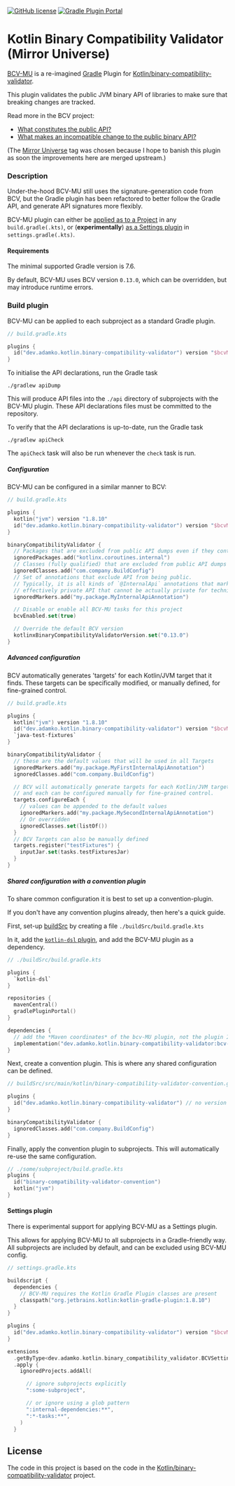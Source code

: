 [![GitHub license](https://img.shields.io/github/license/adamko-dev/kotlin-binary-compatibility-validator-mu?style=for-the-badge)](https://github.com/adamko-dev/kotlin-binary-compatibility-validator-mu/blob/main/LICENSE)
[![Gradle Plugin Portal](https://img.shields.io/gradle-plugin-portal/v/dev.adamko.kotlin.binary-compatibility-validator?style=for-the-badge)](https://plugins.gradle.org/plugin/dev.adamko.kotlin.binary-compatibility-validator)

# Kotlin Binary Compatibility Validator (Mirror Universe)

[BCV-MU](https://github.com/adamko-dev/kotlin-binary-compatibility-validator-mu) is a re-imagined [Gradle](https://gradle.org/) Plugin for
[Kotlin/binary-compatibility-validator](https://github.com/Kotlin/binary-compatibility-validator).

This plugin validates the public JVM binary API of libraries to make sure that breaking changes are
tracked.

Read more in the BCV project:

* [What constitutes the public API?](https://github.com/Kotlin/binary-compatibility-validator/#what-constitutes-the-public-api)
* [What makes an incompatible change to the public binary API?](https://github.com/Kotlin/binary-compatibility-validator/#what-makes-an-incompatible-change-to-the-public-binary-api)

(The [Mirror Universe](https://en.wikipedia.org/wiki/Mirror_Universe) tag was chosen because I hope
to banish this plugin as soon the improvements here are merged upstream.)

### Description

Under-the-hood BCV-MU still uses the signature-generation code from BCV, but the Gradle plugin has
been refactored to better follow the Gradle API, and generate API signatures more flexibly.

BCV-MU plugin can either be [applied as to a Project](#build-plugin) in any `build.gradle(.kts)`,
or (**experimentally**) [as a Settings plugin](#settings-plugin) in `settings.gradle(.kts)`.

#### Requirements

The minimal supported Gradle version is 7.6.

By default, BCV-MU uses BCV version `0.13.0`, which can be overridden, but may introduce runtime
errors.

### Build plugin

BCV-MU can be applied to each subproject as a standard Gradle plugin.

```kotlin
// build.gradle.kts

plugins {
  id("dev.adamko.kotlin.binary-compatibility-validator") version "$bcvMuVersion"
}
```

To initialise the API declarations, run the Gradle task

```shell
./gradlew apiDump
```

This will produce API files into the `./api` directory of subprojects with the BCV-MU plugin.
These API declarations files must be committed to the repository.

To verify that the API declarations is up-to-date, run the Gradle task

```shell
./gradlew apiCheck
```

The `apiCheck` task will also be run whenever the `check` task is run.

##### Configuration

BCV-MU can be configured in a similar manner to BCV:

```kotlin
// build.gradle.kts

plugins {
  kotlin("jvm") version "1.8.10"
  id("dev.adamko.kotlin.binary-compatibility-validator") version "$bcvMuVersion"
}

binaryCompatibilityValidator {
  // Packages that are excluded from public API dumps even if they contain public API.
  ignoredPackages.add("kotlinx.coroutines.internal")
  // Classes (fully qualified) that are excluded from public API dumps even if they contain public API.
  ignoredClasses.add("com.company.BuildConfig")
  // Set of annotations that exclude API from being public.
  // Typically, it is all kinds of `@InternalApi` annotations that mark
  // effectively private API that cannot be actually private for technical reasons.
  ignoredMarkers.add("my.package.MyInternalApiAnnotation")

  // Disable or enable all BCV-MU tasks for this project
  bcvEnabled.set(true)

  // Override the default BCV version
  kotlinxBinaryCompatibilityValidatorVersion.set("0.13.0")
}
```

##### Advanced configuration

BCV automatically generates 'targets' for each Kotlin/JVM target that it finds.
These targets can be specifically modified, or manually defined, for fine-grained control.

```kotlin
// build.gradle.kts

plugins {
  kotlin("jvm") version "1.8.10"
  id("dev.adamko.kotlin.binary-compatibility-validator") version "$bcvMuVersion"
  `java-test-fixtures`
}

binaryCompatibilityValidator {
  // these are the default values that will be used in all Targets
  ignoredMarkers.add("my.package.MyFirstInternalApiAnnotation")
  ignoredClasses.add("com.company.BuildConfig")

  // BCV will automatically generate targets for each Kotlin/JVM target,
  // and each can be configured manually for fine-grained control. 
  targets.configureEach {
    // values can be appended to the default values
    ignoredMarkers.add("my.package.MySecondInternalApiAnnotation")
    // Or overridden
    ignoredClasses.set(listOf())
  }
  // BCV Targets can also be manually defined
  targets.register("testFixtures") {
    inputJar.set(tasks.testFixturesJar)
  }
}
```

##### Shared configuration with a convention plugin

To share common configuration it is best to set up a convention-plugin.

If you don't have any convention plugins already, then here's a quick guide.

First, set-up
[buildSrc](https://docs.gradle.org/current/userguide/organizing_gradle_projects.html#sec:build_sources)
by creating a file `./buildSrc/build.gradle.kts`

In it, add the
[`kotlin-dsl` plugin](https://docs.gradle.org/current/userguide/kotlin_dsl.html#sec:kotlin-dsl_plugin),
and add the BCV-MU plugin as a dependency.

```kotlin
// ./buildSrc/build.gradle.kts

plugins {
  `kotlin-dsl`
}

repositories {
  mavenCentral()
  gradlePluginPortal()
}

dependencies {
  // add the *Maven coordinates* of the bcv-MU plugin, not the plugin ID, as a dependency
  implementation("dev.adamko.kotlin.binary-compatibility-validator:bcv-gradle-plugin:$bcvMuVersion")
}
```

Next, create a convention plugin. This is where any shared configuration can be defined.

```kotlin
// buildSrc/src/main/kotlin/binary-compatibility-validator-convention.gradle.kts

plugins {
  id("dev.adamko.kotlin.binary-compatibility-validator") // no version needed - it's defined in buildSrc/build.gradle.kts
}

binaryCompatibilityValidator {
  ignoredClasses.add("com.company.BuildConfig")
}
```

Finally, apply the convention plugin to subprojects. This will automatically re-use the same
configuration.

```kotlin
// ./some/subproject/build.gradle.kts
plugins {
  id("binary-compatibility-validator-convention")
  kotlin("jvm")
}
```

#### Settings plugin

There is experimental support for applying BCV-MU as a Settings plugin.

This allows for applying BCV-MU to all subprojects in a Gradle-friendly way.
All subprojects are included by default, and can be excluded using BCV-MU config.

```kotlin
// settings.gradle.kts

buildscript {
  dependencies {
    // BCV-MU requires the Kotlin Gradle Plugin classes are present 
    classpath("org.jetbrains.kotlin:kotlin-gradle-plugin:1.8.10")
  }
}

plugins {
  id("dev.adamko.kotlin.binary-compatibility-validator") version "$bcvMuVersion"
}

extensions
  .getByType<dev.adamko.kotlin.binary_compatibility_validator.BCVSettingsPlugin.Extension>()
  .apply {
    ignoredProjects.addAll(

      // ignore subprojects explicitly
      ":some-subproject",

      // or ignore using a glob pattern
      ":internal-dependencies:**",
      ":*-tasks:**",
    )
  }
```

## License

The code in this project is based on the code in the
[Kotlin/binary-compatibility-validator](https://github.com/Kotlin/binary-compatibility-validator)
project.
